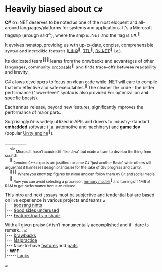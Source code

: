 # Heavily biased about `C#`

**C#** on .NET deserves to be noted as one of the most eloquent and all-around languages/platforms for systems and applications. It's a Microsoft flagship (enough said<sup>⛵</sup>), where the ship is .NET and the flag is C#.<sup>🙋</sup>

It evolves nonstop, providing us with up-to-date, concise, comprehensible syntax and incredible features ([LINQ](https://stackoverflow.com/questions/2321724/where-can-i-get-a-good-concise-linq-cheatsheet)<sup>🔗</sup>, [TPL](https://docs.microsoft.com/en-us/dotnet/standard/parallel-programming/task-parallel-library-tpl)<sup>🔗</sup>, [Rx.NET](https://github.com/dotnet/reactive)<sup>🔗</sup> i.a.).

Its dedicated team<sup>:people_holding_hands:</sup> learns from the drawbacks and advantages of other languages, community [proposals](https://github.com/dotnet/csharplang/tree/main/proposals)<sup>🔗</sup>, and finds trade-offs between readability and brevity.

C# allows developers to focus on clean code while .NET will care to compile that into effective and safe executables.<sup>💾</sup>  The cleaner the code - the better performance ("lower-level" syntax is also provided For optimization and specific boosts).

Each annual release, beyond new features, significantly improves the performance of major parts.

Surprisingly `C#` is widely utilized in APIs and drivers to industry-standard **embedded** software (i.a. automotive and machinery) and **game dev** (popular [Unity engine](https://unity.com/solutions/programming)<sup>🔗</sup>).

\___________\
&nbsp;&nbsp;&nbsp;&nbsp;<sup>:⛵:</sup> <sub>Microsoft hasn't acquired it (like Java) but made a team to develop the thing from scratch.</sub>\
&nbsp;&nbsp;&nbsp;&nbsp;<sup>🙋</sup>&nbsp;<sub>Genuine C++ experts are justified to name C# "just another Basic" while others will argue that it harnesses design phantasies for the sake of dev progress and clarity.</sub>\
&nbsp;&nbsp;&nbsp;&nbsp;<sup>:people_holding_hands:</sup> <sub>Where you know top figures by name and can follow them on Git and social media.</sub>\
&nbsp;&nbsp;&nbsp;&nbsp;<sup>💾</sup> <sub>Now you can avoid selecting a processor, [memory models](https://devblogs.microsoft.com/oldnewthing/20200728-00/?p=104012)<sup>🔗</sup> and turning off 1MB of RAM to get performance bonus on release.</sub>

This intro and next essays must be subjective and tendential but are based on live experience in various projects and teams ↙️\
|--- [Boosting hints](README+/cs-hints.md)\
|--- [Good sides underused](README+/cs-feat_underused.md)\
|--- [Features/parts in shade](README+/parts/cs-feat_shadow.md)

With all given praise `C#` isn't monumentally accomplished and if I dare to remark...&nbsp;↙️\
|--- [Drawbacks](README+/cs-drawbacks.md)\
|--- [Malpractice](README+/cs-malpractice.md)\
|--- Nice-to-have [features](README+/cs-lacks.md) and [parts](README+/parts/cs-lacks-parts.md)\
|- **WPF**\
|----- [Lacks](README+/wpf/README+/wpf-drawbacks.md)

🔚
